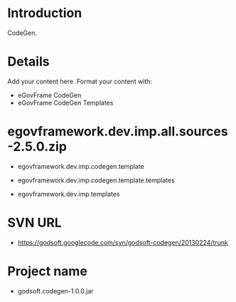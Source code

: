 # Introduction #

CodeGen.


# Details #

Add your content here.  Format your content with:
  * eGovFrame CodeGen
  * eGovFrame CodeGen Templates

# egovframework.dev.imp.all.sources-2.5.0.zip #

  * egovframework.dev.imp.codegen.template
  * egovframework.dev.imp.codegen.template.templates

  * egovframework.dev.imp.templates

# SVN URL #
  * https://godsoft.googlecode.com/svn/godsoft-codegen/20130224/trunk

# Project name #
  * godsoft.codegen-1.0.0.jar